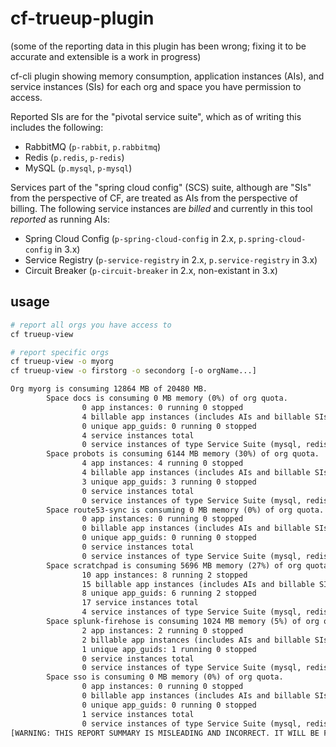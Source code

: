 # cf-trueup-plugin

(some of the reporting data in this plugin has been wrong; fixing it to be accurate and extensible is a work in progress)

cf-cli plugin showing memory consumption, application instances (AIs), and service instances (SIs) for each org and space you have permission to access.

Reported SIs are for the "pivotal service suite", which as of writing this includes the following:

- RabbitMQ (`p-rabbit`, `p.rabbitmq`)
- Redis (`p.redis`, `p-redis`)
- MySQL (`p.mysql`, `p-mysql`)

Services part of the "spring cloud config" (SCS) suite, although are "SIs" from the perspective of CF, are treated as AIs from the perspective of billing. The following service instances are _billed_ and currently in this tool _reported_ as running AIs:

- Spring Cloud Config (`p-spring-cloud-config` in 2.x, `p.spring-cloud-config` in 3.x)
- Service Registry (`p-service-registry` in 2.x, `p.service-registry` in 3.x)
- Circuit Breaker (`p-circuit-breaker` in 2.x, non-existant in 3.x)

## usage

```sh
# report all orgs you have access to
cf trueup-view

# report specific orgs
cf trueup-view -o myorg
cf trueup-view -o firstorg -o secondorg [-o orgName...]
```

```txt
Org myorg is consuming 12864 MB of 20480 MB.
        Space docs is consuming 0 MB memory (0%) of org quota.
                0 app instances: 0 running 0 stopped
                4 billable app instances (includes AIs and billable SIs, like SCS)
                0 unique app_guids: 0 running 0 stopped
                4 service instances total
                0 service instances of type Service Suite (mysql, redis, rmq)
        Space probots is consuming 6144 MB memory (30%) of org quota.
                4 app instances: 4 running 0 stopped
                4 billable app instances (includes AIs and billable SIs, like SCS)
                3 unique app_guids: 3 running 0 stopped
                0 service instances total
                0 service instances of type Service Suite (mysql, redis, rmq)
        Space route53-sync is consuming 0 MB memory (0%) of org quota.
                0 app instances: 0 running 0 stopped
                0 billable app instances (includes AIs and billable SIs, like SCS)
                0 unique app_guids: 0 running 0 stopped
                0 service instances total
                0 service instances of type Service Suite (mysql, redis, rmq)
        Space scratchpad is consuming 5696 MB memory (27%) of org quota.
                10 app instances: 8 running 2 stopped
                15 billable app instances (includes AIs and billable SIs, like SCS)
                8 unique app_guids: 6 running 2 stopped
                17 service instances total
                4 service instances of type Service Suite (mysql, redis, rmq)
        Space splunk-firehose is consuming 1024 MB memory (5%) of org quota.
                2 app instances: 2 running 0 stopped
                2 billable app instances (includes AIs and billable SIs, like SCS)
                1 unique app_guids: 1 running 0 stopped
                0 service instances total
                0 service instances of type Service Suite (mysql, redis, rmq)
        Space sso is consuming 0 MB memory (0%) of org quota.
                0 app instances: 0 running 0 stopped
                0 billable app instances (includes AIs and billable SIs, like SCS)
                0 unique app_guids: 0 running 0 stopped
                1 service instances total
                0 service instances of type Service Suite (mysql, redis, rmq)
[WARNING: THIS REPORT SUMMARY IS MISLEADING AND INCORRECT. IT WILL BE FIXED SOON.] You have deployed 12 apps across 1 org(s), with a total of 16 app instances configured. You are currently running 10 apps with 14 app instances and using 22 service instances of type Service Suite.
```
